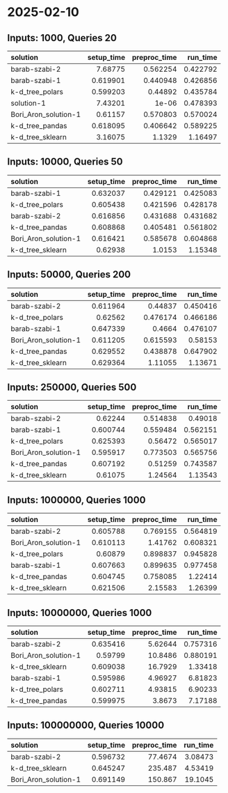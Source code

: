 # 2025-02-10

## Inputs: 1000, Queries 20

| solution             |   setup_time |   preproc_time |   run_time |
|:---------------------|-------------:|---------------:|-----------:|
| barab-szabi-2        |     7.68775  |       0.562254 |   0.422792 |
| barab-szabi-1        |     0.619901 |       0.440948 |   0.426856 |
| k-d_tree_polars      |     0.599203 |       0.44892  |   0.435784 |
| solution-1           |     7.43201  |       1e-06    |   0.478393 |
| Bori_Aron_solution-1 |     0.61157  |       0.570803 |   0.570024 |
| k-d_tree_pandas      |     0.618095 |       0.406642 |   0.589225 |
| k-d_tree_sklearn     |     3.16075  |       1.1329   |   1.16497  |

## Inputs: 10000, Queries 50

| solution             |   setup_time |   preproc_time |   run_time |
|:---------------------|-------------:|---------------:|-----------:|
| barab-szabi-1        |     0.632037 |       0.429121 |   0.425083 |
| k-d_tree_polars      |     0.605438 |       0.421596 |   0.428178 |
| barab-szabi-2        |     0.616856 |       0.431688 |   0.431682 |
| k-d_tree_pandas      |     0.608868 |       0.405481 |   0.561802 |
| Bori_Aron_solution-1 |     0.616421 |       0.585678 |   0.604868 |
| k-d_tree_sklearn     |     0.62938  |       1.0153   |   1.15348  |

## Inputs: 50000, Queries 200

| solution             |   setup_time |   preproc_time |   run_time |
|:---------------------|-------------:|---------------:|-----------:|
| barab-szabi-2        |     0.611964 |       0.44837  |   0.450416 |
| k-d_tree_polars      |     0.62562  |       0.476174 |   0.466186 |
| barab-szabi-1        |     0.647339 |       0.4664   |   0.476107 |
| Bori_Aron_solution-1 |     0.611205 |       0.615593 |   0.58153  |
| k-d_tree_pandas      |     0.629552 |       0.438878 |   0.647902 |
| k-d_tree_sklearn     |     0.629364 |       1.11055  |   1.13671  |

## Inputs: 250000, Queries 500

| solution             |   setup_time |   preproc_time |   run_time |
|:---------------------|-------------:|---------------:|-----------:|
| barab-szabi-2        |     0.62244  |       0.514838 |   0.49018  |
| barab-szabi-1        |     0.600744 |       0.559484 |   0.562151 |
| k-d_tree_polars      |     0.625393 |       0.56472  |   0.565017 |
| Bori_Aron_solution-1 |     0.595917 |       0.773503 |   0.565756 |
| k-d_tree_pandas      |     0.607192 |       0.51259  |   0.743587 |
| k-d_tree_sklearn     |     0.61075  |       1.24564  |   1.13543  |

## Inputs: 1000000, Queries 1000

| solution             |   setup_time |   preproc_time |   run_time |
|:---------------------|-------------:|---------------:|-----------:|
| barab-szabi-2        |     0.605788 |       0.769155 |   0.564819 |
| Bori_Aron_solution-1 |     0.610113 |       1.41762  |   0.608321 |
| k-d_tree_polars      |     0.60879  |       0.898837 |   0.945828 |
| barab-szabi-1        |     0.607663 |       0.899635 |   0.977458 |
| k-d_tree_pandas      |     0.604745 |       0.758085 |   1.22414  |
| k-d_tree_sklearn     |     0.621506 |       2.15583  |   1.26399  |

## Inputs: 10000000, Queries 1000

| solution             |   setup_time |   preproc_time |   run_time |
|:---------------------|-------------:|---------------:|-----------:|
| barab-szabi-2        |     0.635416 |        5.62644 |   0.757316 |
| Bori_Aron_solution-1 |     0.59799  |       10.8486  |   0.880191 |
| k-d_tree_sklearn     |     0.609038 |       16.7929  |   1.33418  |
| barab-szabi-1        |     0.595986 |        4.96927 |   6.81823  |
| k-d_tree_polars      |     0.602711 |        4.93815 |   6.90233  |
| k-d_tree_pandas      |     0.599975 |        3.8673  |   7.17188  |

## Inputs: 100000000, Queries 10000

| solution             |   setup_time |   preproc_time |   run_time |
|:---------------------|-------------:|---------------:|-----------:|
| barab-szabi-2        |     0.596732 |        77.4674 |    3.08473 |
| k-d_tree_sklearn     |     0.645247 |       235.487  |    4.53419 |
| Bori_Aron_solution-1 |     0.691149 |       150.867  |   19.1045  |